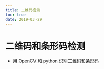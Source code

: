 ```yaml
---
title: 二维码检测
toc: true
date: 2019-03-29
---
```




# 二维码和条形码检测

- [用 OpenCV 和 python 识别二维码和条形码](https://juejin.im/post/5b4ef90b5188251ac9767d61)
